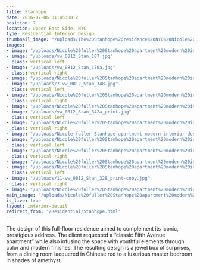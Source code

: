 ```yaml
---
title: Stanhope
date: 2016-07-06 01:45:00 Z
position: 7
location: Upper East Side, NYC
type: Residential Interior Design
thumbnail_image: "/uploads/The%20Stanhope%20residence%20NYC%20Nicole%20Fuller%20Interiors.jpg"
images:
- image: "/uploads/Nicole%20fuller%20Stanhope%20apartment%20modern%20interior%20design%20new%20york%20chinese%20red%20dining%20room.jpg"
- image: "/uploads/vw_0812_Stan_187.jpg"
  class: vertical left
- image: "/uploads/vw_0812_Stan_170a.jpg"
  class: vertical right
- image: "/uploads/Nicole%20fuller%20Stanhope%20apartment%20modern%20interior%20design%20new%20york%20mirror%20cluster%20wall.jpg"
- image: "/uploads/7-vw_0812_Stan_348.jpg"
  class: vertical left
- image: "/uploads/Nicole%20fuller%20Stanhope%20apartment%20modern%20interior%20design%20new%20york%20breakfast%20nook-87bca6.jpg"
  class: vertical right
- image: "/uploads/Nicole%20fuller%20Stanhope%20apartment%20modern%20interior%20design%20new%20york%20chinese%20red%20laquer%20dining%20room%20gold.jpg"
- image: "/uploads/vw_0812_Stan_342a_print.jpg"
  class: vertical left
- image: "/uploads/Nicole%20fuller%20Stanhope%20apartment%20modern%20interior%20design%20new%20york%20equestrian%20bathroom.jpg"
  class: vertical right
- image: "/uploads/Nicole-fuller-Stanhope-apartment-modern-interior-design-new-york-mushroom-sofa.jpg"
- image: "/uploads/Nicole%20fuller%20Stanhope%20apartment%20modern%20interior%20design%20new%20york%20library.jpg"
  class: vertical left
- image: "/uploads/Nicole%20fuller%20Stanhope%20apartment%20modern%20interior%20design%20new%20york%20pink%20living%20room.jpg"
  class: vertical right
- image: "/uploads/Nicole%20fuller%20Stanhope%20apartment%20modern%20interior%20design%20new%20york%20grey%20office.jpg"
- image: "/uploads/Nicole%20fuller%20Stanhope%20apartment%20modern%20interior%20design%20new%20york%20bone%20inslay%20chest%20drawers.jpg"
  class: vertical left
- image: "/uploads/11-vw_0812_Stan_328_print-copy.jpg"
  class: vertical right
- image: "/uploads/Nicole%20fuller%20Stanhope%20apartment%20modern%20interior%20design%20new%20york%20living%20room%20sea%20foam%20green.jpg"
main_image: "/uploads/Nicole%20fuller%20Stanhope%20apartment%20modern%20interior%20design%20new%20york%20cream%20yellow%20living%20room.jpg"
is_live: true
layout: interior-detail
redirect_from: "/Residential/Stanhope.html"
---
```


The design of this full-floor residence aimed to complement its iconic, prestigious address. The client requested a “classic Fifth Avenue apartment” while also infusing the space with youthful elements through color and modern finishes. The resulting design is a jewel box of surprises, from a dining room lacquered in Chinese red to a luxurious master bedroom in shades of amethyst.
